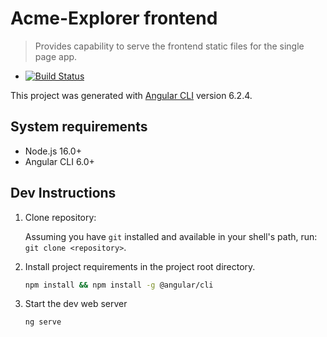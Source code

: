 # Acme-Explorer frontend

> Provides capability to serve the frontend static files for the single page app.

* [![Build Status](https://github.com/acme-explorer/acme-explorer/workflows/CI%20Frontend/badge.svg)](https://github.com/acme-explorer/acme-explorer/actions)

This project was generated with [Angular CLI](https://github.com/angular/angular-cli) version 6.2.4.


## System requirements

* Node.js 16.0+
* Angular CLI 6.0+

## Dev Instructions

1. Clone repository:

   Assuming you have `git` installed and available in your shell's path, run: `git clone <repository>`.

2. Install project requirements in the project root directory.

   ```sh
   npm install && npm install -g @angular/cli
   ```

3. Start the dev web server

   ```sh
   ng serve
   ```
